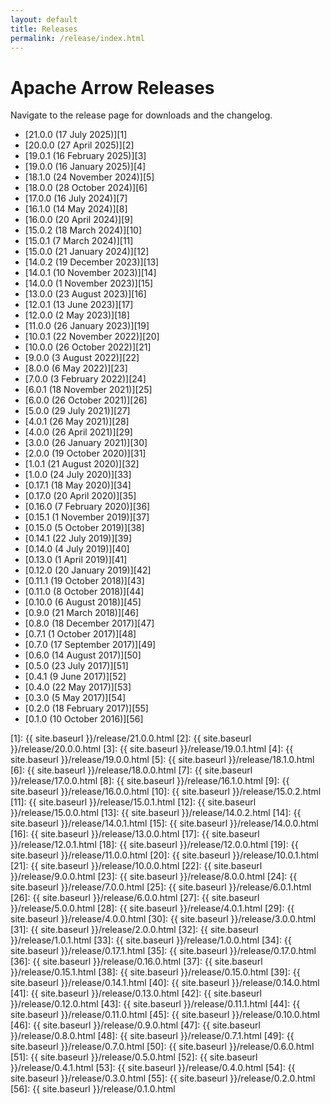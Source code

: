 ```yaml
---
layout: default
title: Releases
permalink: /release/index.html
---
```

<!--
{% comment %}
Licensed to the Apache Software Foundation (ASF) under one or more
contributor license agreements.  See the NOTICE file distributed with
this work for additional information regarding copyright ownership.
The ASF licenses this file to you under the Apache License, Version 2.0
(the "License"); you may not use this file except in compliance with
the License.  You may obtain a copy of the License at

http://www.apache.org/licenses/LICENSE-2.0

Unless required by applicable law or agreed to in writing, software
distributed under the License is distributed on an "AS IS" BASIS,
WITHOUT WARRANTIES OR CONDITIONS OF ANY KIND, either express or implied.
See the License for the specific language governing permissions and
limitations under the License.
{% endcomment %}
-->

# Apache Arrow Releases

Navigate to the release page for downloads and the changelog.

* [21.0.0 (17 July 2025)][1]
* [20.0.0 (27 April 2025)][2]
* [19.0.1 (16 February 2025)][3]
* [19.0.0 (16 January 2025)][4]
* [18.1.0 (24 November 2024)][5]
* [18.0.0 (28 October 2024)][6]
* [17.0.0 (16 July 2024)][7]
* [16.1.0 (14 May 2024)][8]
* [16.0.0 (20 April 2024)][9]
* [15.0.2 (18 March 2024)][10]
* [15.0.1 (7 March 2024)][11]
* [15.0.0 (21 January 2024)][12]
* [14.0.2 (19 December 2023)][13]
* [14.0.1 (10 November 2023)][14]
* [14.0.0 (1 November 2023)][15]
* [13.0.0 (23 August 2023)][16]
* [12.0.1 (13 June 2023)][17]
* [12.0.0 (2 May 2023)][18]
* [11.0.0 (26 January 2023)][19]
* [10.0.1 (22 November 2022)][20]
* [10.0.0 (26 October 2022)][21]
* [9.0.0 (3 August 2022)][22]
* [8.0.0 (6 May 2022)][23]
* [7.0.0 (3 February 2022)][24]
* [6.0.1 (18 November 2021)][25]
* [6.0.0 (26 October 2021)][26]
* [5.0.0 (29 July 2021)][27]
* [4.0.1 (26 May 2021)][28]
* [4.0.0 (26 April 2021)][29]
* [3.0.0 (26 January 2021)][30]
* [2.0.0 (19 October 2020)][31]
* [1.0.1 (21 August 2020)][32]
* [1.0.0 (24 July 2020)][33]
* [0.17.1 (18 May 2020)][34]
* [0.17.0 (20 April 2020)][35]
* [0.16.0 (7 February 2020)][36]
* [0.15.1 (1 November 2019)][37]
* [0.15.0 (5 October 2019)][38]
* [0.14.1 (22 July 2019)][39]
* [0.14.0 (4 July 2019)][40]
* [0.13.0 (1 April 2019)][41]
* [0.12.0 (20 January 2019)][42]
* [0.11.1 (19 October 2018)][43]
* [0.11.0 (8 October 2018)][44]
* [0.10.0 (6 August 2018)][45]
* [0.9.0 (21 March 2018)][46]
* [0.8.0 (18 December 2017)][47]
* [0.7.1 (1 October 2017)][48]
* [0.7.0 (17 September 2017)][49]
* [0.6.0 (14 August 2017)][50]
* [0.5.0 (23 July 2017)][51]
* [0.4.1 (9 June 2017)][52]
* [0.4.0 (22 May 2017)][53]
* [0.3.0 (5 May 2017)][54]
* [0.2.0 (18 February 2017)][55]
* [0.1.0 (10 October 2016)][56]

[1]: {{ site.baseurl }}/release/21.0.0.html
[2]: {{ site.baseurl }}/release/20.0.0.html
[3]: {{ site.baseurl }}/release/19.0.1.html
[4]: {{ site.baseurl }}/release/19.0.0.html
[5]: {{ site.baseurl }}/release/18.1.0.html
[6]: {{ site.baseurl }}/release/18.0.0.html
[7]: {{ site.baseurl }}/release/17.0.0.html
[8]: {{ site.baseurl }}/release/16.1.0.html
[9]: {{ site.baseurl }}/release/16.0.0.html
[10]: {{ site.baseurl }}/release/15.0.2.html
[11]: {{ site.baseurl }}/release/15.0.1.html
[12]: {{ site.baseurl }}/release/15.0.0.html
[13]: {{ site.baseurl }}/release/14.0.2.html
[14]: {{ site.baseurl }}/release/14.0.1.html
[15]: {{ site.baseurl }}/release/14.0.0.html
[16]: {{ site.baseurl }}/release/13.0.0.html
[17]: {{ site.baseurl }}/release/12.0.1.html
[18]: {{ site.baseurl }}/release/12.0.0.html
[19]: {{ site.baseurl }}/release/11.0.0.html
[20]: {{ site.baseurl }}/release/10.0.1.html
[21]: {{ site.baseurl }}/release/10.0.0.html
[22]: {{ site.baseurl }}/release/9.0.0.html
[23]: {{ site.baseurl }}/release/8.0.0.html
[24]: {{ site.baseurl }}/release/7.0.0.html
[25]: {{ site.baseurl }}/release/6.0.1.html
[26]: {{ site.baseurl }}/release/6.0.0.html
[27]: {{ site.baseurl }}/release/5.0.0.html
[28]: {{ site.baseurl }}/release/4.0.1.html
[29]: {{ site.baseurl }}/release/4.0.0.html
[30]: {{ site.baseurl }}/release/3.0.0.html
[31]: {{ site.baseurl }}/release/2.0.0.html
[32]: {{ site.baseurl }}/release/1.0.1.html
[33]: {{ site.baseurl }}/release/1.0.0.html
[34]: {{ site.baseurl }}/release/0.17.1.html
[35]: {{ site.baseurl }}/release/0.17.0.html
[36]: {{ site.baseurl }}/release/0.16.0.html
[37]: {{ site.baseurl }}/release/0.15.1.html
[38]: {{ site.baseurl }}/release/0.15.0.html
[39]: {{ site.baseurl }}/release/0.14.1.html
[40]: {{ site.baseurl }}/release/0.14.0.html
[41]: {{ site.baseurl }}/release/0.13.0.html
[42]: {{ site.baseurl }}/release/0.12.0.html
[43]: {{ site.baseurl }}/release/0.11.1.html
[44]: {{ site.baseurl }}/release/0.11.0.html
[45]: {{ site.baseurl }}/release/0.10.0.html
[46]: {{ site.baseurl }}/release/0.9.0.html
[47]: {{ site.baseurl }}/release/0.8.0.html
[48]: {{ site.baseurl }}/release/0.7.1.html
[49]: {{ site.baseurl }}/release/0.7.0.html
[50]: {{ site.baseurl }}/release/0.6.0.html
[51]: {{ site.baseurl }}/release/0.5.0.html
[52]: {{ site.baseurl }}/release/0.4.1.html
[53]: {{ site.baseurl }}/release/0.4.0.html
[54]: {{ site.baseurl }}/release/0.3.0.html
[55]: {{ site.baseurl }}/release/0.2.0.html
[56]: {{ site.baseurl }}/release/0.1.0.html

